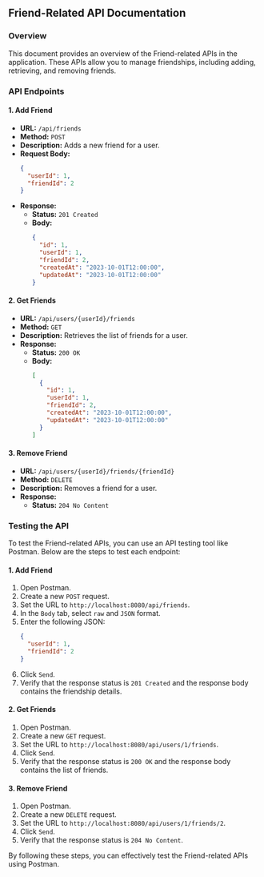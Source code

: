 ## Friend-Related API Documentation

### Overview
This document provides an overview of the Friend-related APIs in the application. These APIs allow you to manage friendships, including adding, retrieving, and removing friends.

### API Endpoints

#### 1. Add Friend
- **URL:** `/api/friends`
- **Method:** `POST`
- **Description:** Adds a new friend for a user.
- **Request Body:**
  ```json
  {
    "userId": 1,
    "friendId": 2
  }
  ```
- **Response:**
    - **Status:** `201 Created`
    - **Body:**
      ```json
      {
        "id": 1,
        "userId": 1,
        "friendId": 2,
        "createdAt": "2023-10-01T12:00:00",
        "updatedAt": "2023-10-01T12:00:00"
      }
      ```

#### 2. Get Friends
- **URL:** `/api/users/{userId}/friends`
- **Method:** `GET`
- **Description:** Retrieves the list of friends for a user.
- **Response:**
    - **Status:** `200 OK`
    - **Body:**
      ```json
      [
        {
          "id": 1,
          "userId": 1,
          "friendId": 2,
          "createdAt": "2023-10-01T12:00:00",
          "updatedAt": "2023-10-01T12:00:00"
        }
      ]
      ```

#### 3. Remove Friend
- **URL:** `/api/users/{userId}/friends/{friendId}`
- **Method:** `DELETE`
- **Description:** Removes a friend for a user.
- **Response:**
    - **Status:** `204 No Content`

### Testing the API

To test the Friend-related APIs, you can use an API testing tool like Postman. Below are the steps to test each endpoint:

#### 1. Add Friend
1. Open Postman.
2. Create a new `POST` request.
3. Set the URL to `http://localhost:8080/api/friends`.
4. In the `Body` tab, select `raw` and `JSON` format.
5. Enter the following JSON:
    ```json
    {
      "userId": 1,
      "friendId": 2
    }
    ```
6. Click `Send`.
7. Verify that the response status is `201 Created` and the response body contains the friendship details.

#### 2. Get Friends
1. Open Postman.
2. Create a new `GET` request.
3. Set the URL to `http://localhost:8080/api/users/1/friends`.
4. Click `Send`.
5. Verify that the response status is `200 OK` and the response body contains the list of friends.

#### 3. Remove Friend
1. Open Postman.
2. Create a new `DELETE` request.
3. Set the URL to `http://localhost:8080/api/users/1/friends/2`.
4. Click `Send`.
5. Verify that the response status is `204 No Content`.

By following these steps, you can effectively test the Friend-related APIs using Postman.
